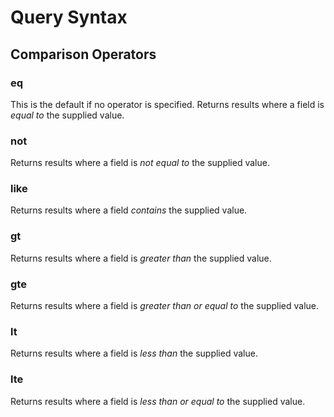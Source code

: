 Query Syntax
============

Comparison Operators
--------------------

### eq

This is the default if no operator is specified. Returns results where a field is *equal to* the supplied value.

### not

Returns results where a field is *not equal to* the supplied value.

### like

Returns results where a field *contains* the supplied value.

### gt

Returns results where a field is *greater than* the supplied value.

### gte

Returns results where a field is *greater than or equal to* the supplied value.

### lt

Returns results where a field is *less than* the supplied value.

### lte

Returns results where a field is *less than or equal to* the supplied value.
